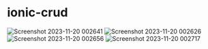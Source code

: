 # ionic-crud
![Screenshot 2023-11-20 002641](https://github.com/xlvxiii/ionic-crud/assets/102280322/764475dc-3566-48d3-bcc8-8016fcc97200)
![Screenshot 2023-11-20 002626](https://github.com/xlvxiii/ionic-crud/assets/102280322/fe44c98a-572f-46c9-ae7d-c6203bc9f5ab)
![Screenshot 2023-11-20 002656](https://github.com/xlvxiii/ionic-crud/assets/102280322/67ad9bf8-5e94-4baf-8fdb-ac1df4607e40)
![Screenshot 2023-11-20 002717](https://github.com/xlvxiii/ionic-crud/assets/102280322/b6bccf1c-3cce-4c65-bc98-92f40068536d)
